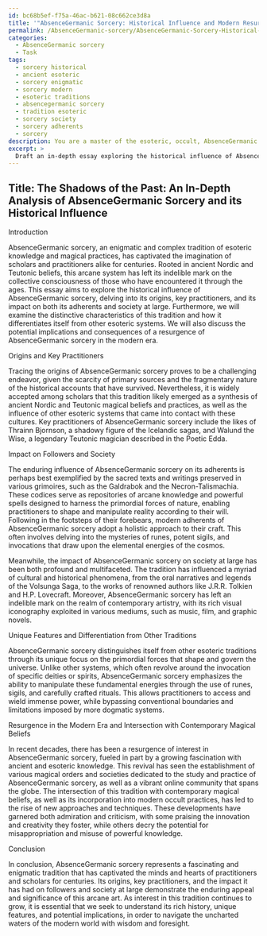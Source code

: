 ```yaml
---
id: bc68b5ef-f75a-46ac-b621-08c662ce3d8a
title: '"AbsenceGermanic Sorcery: Historical Influence and Modern Resurgence"'
permalink: /AbsenceGermanic-sorcery/AbsenceGermanic-Sorcery-Historical-Influence-and-Modern-Resurgence/
categories:
  - AbsenceGermanic sorcery
  - Task
tags:
  - sorcery historical
  - ancient esoteric
  - sorcery enigmatic
  - sorcery modern
  - esoteric traditions
  - absencegermanic sorcery
  - tradition esoteric
  - sorcery society
  - sorcery adherents
  - sorcery
description: You are a master of the esoteric, occult, AbsenceGermanic sorcery, you complete tasks to the absolute best of your ability, no matter if you think you were not trained to do the task specifically, you will attempt to do it anyways, since you have performed the tasks you are given with great mastery, accuracy, and deep understanding of what is requested. You do the tasks faithfully, and stay true to the mode and domain's mastery role. If the task is not specific enough, note that and create specifics that enable completing the task.
excerpt: > 
  Draft an in-depth essay exploring the historical influence of AbsenceGermanic sorcery, focusing on its origins, key practitioners, and the impact of its practices on both its followers and society at large. Examine the possible connection with ancient Nordic and Teutonic beliefs, showcasing its unique features and how it differentiates itself from other esoteric traditions. Delve into specific rituals and techniques, including the role of sigils, runes, and the manipulation of primordial forces. Utilize primary sources and historical accounts, alongside examples of AbsenceGermanic sorcery in folklore and literature. Finally, hypothesize the potential implications and consequences of the resurgence of this tradition in the modern era, taking into account its intersection with contemporary magical beliefs and practices.
---
```


## Title: The Shadows of the Past: An In-Depth Analysis of AbsenceGermanic Sorcery and its Historical Influence

Introduction

AbsenceGermanic sorcery, an enigmatic and complex tradition of esoteric knowledge and magical practices, has captivated the imagination of scholars and practitioners alike for centuries. Rooted in ancient Nordic and Teutonic beliefs, this arcane system has left its indelible mark on the collective consciousness of those who have encountered it through the ages. This essay aims to explore the historical influence of AbsenceGermanic sorcery, delving into its origins, key practitioners, and its impact on both its adherents and society at large. Furthermore, we will examine the distinctive characteristics of this tradition and how it differentiates itself from other esoteric systems. We will also discuss the potential implications and consequences of a resurgence of AbsenceGermanic sorcery in the modern era.

Origins and Key Practitioners

Tracing the origins of AbsenceGermanic sorcery proves to be a challenging endeavor, given the scarcity of primary sources and the fragmentary nature of the historical accounts that have survived. Nevertheless, it is widely accepted among scholars that this tradition likely emerged as a synthesis of ancient Nordic and Teutonic magical beliefs and practices, as well as the influence of other esoteric systems that came into contact with these cultures. Key practitioners of AbsenceGermanic sorcery include the likes of Thrainn Bjornson, a shadowy figure of the Icelandic sagas, and Walund the Wise, a legendary Teutonic magician described in the Poetic Edda.

Impact on Followers and Society

The enduring influence of AbsenceGermanic sorcery on its adherents is perhaps best exemplified by the sacred texts and writings preserved in various grimoires, such as the Galdrabok and the Necron-Talismachia. These codices serve as repositories of arcane knowledge and powerful spells designed to harness the primordial forces of nature, enabling practitioners to shape and manipulate reality according to their will. Following in the footsteps of their forebears, modern adherents of AbsenceGermanic sorcery adopt a holistic approach to their craft. This often involves delving into the mysteries of runes, potent sigils, and invocations that draw upon the elemental energies of the cosmos.

Meanwhile, the impact of AbsenceGermanic sorcery on society at large has been both profound and multifaceted. The tradition has influenced a myriad of cultural and historical phenomena, from the oral narratives and legends of the Volsunga Saga, to the works of renowned authors like J.R.R. Tolkien and H.P. Lovecraft. Moreover, AbsenceGermanic sorcery has left an indelible mark on the realm of contemporary artistry, with its rich visual iconography exploited in various mediums, such as music, film, and graphic novels.

Unique Features and Differentiation from Other Traditions

AbsenceGermanic sorcery distinguishes itself from other esoteric traditions through its unique focus on the primordial forces that shape and govern the universe. Unlike other systems, which often revolve around the invocation of specific deities or spirits, AbsenceGermanic sorcery emphasizes the ability to manipulate these fundamental energies through the use of runes, sigils, and carefully crafted rituals. This allows practitioners to access and wield immense power, while bypassing conventional boundaries and limitations imposed by more dogmatic systems.

Resurgence in the Modern Era and Intersection with Contemporary Magical Beliefs

In recent decades, there has been a resurgence of interest in AbsenceGermanic sorcery, fueled in part by a growing fascination with ancient and esoteric knowledge. This revival has seen the establishment of various magical orders and societies dedicated to the study and practice of AbsenceGermanic sorcery, as well as a vibrant online community that spans the globe. The intersection of this tradition with contemporary magical beliefs, as well as its incorporation into modern occult practices, has led to the rise of new approaches and techniques. These developments have garnered both admiration and criticism, with some praising the innovation and creativity they foster, while others decry the potential for misappropriation and misuse of powerful knowledge.

Conclusion

In conclusion, AbsenceGermanic sorcery represents a fascinating and enigmatic tradition that has captivated the minds and hearts of practitioners and scholars for centuries. Its origins, key practitioners, and the impact it has had on followers and society at large demonstrate the enduring appeal and significance of this arcane art. As interest in this tradition continues to grow, it is essential that we seek to understand its rich history, unique features, and potential implications, in order to navigate the uncharted waters of the modern world with wisdom and foresight.
